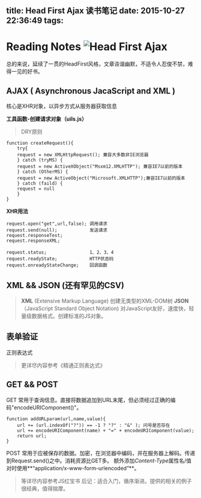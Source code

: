 title: Head First Ajax 读书笔记
date: 2015-10-27 22:36:49
tags:
---
Reading Notes
![Head First Ajax](http://img3.douban.com/lpic/s4245583.jpg)
===
总的来说，延续了一贯的HeadFirst风格，文章诙谐幽默，不适令人忍俊不禁，难得一见的好书。

## AJAX ( Asynchronous JacaScript and XML )
核心是XHR对象，以异步方式从服务器获取信息
<!-- more -->
**工具函数-创建请求对象（uils.js）** 
>DRY原则
```
function createRequest(){
	try{
	request = new XMLHttpRequest(); 兼容大多数非IE浏览器
    } catch (tryMS) {
    request = new ActiveXObject("Msxm12.XMLHTTP"); 兼容IE7以前的版本
    } catch (OtherMS) {
    request = new ActiveObject("Microsoft.XMLHTTP");兼容IE7以前的版本
    } catch (faild) {
    request = null
    }
}
```
**XHR用法**
```
request.open("get",url,false); 调用请求
request.send(null);            发送请求
request.responseTest;
request.responseXML;

request.status;                1、2、3、4
request.readyState;            HTTP状态码
request.onreadyStateChange;    回调函数
```

## XML && JSON  (还有罕见的CSV)

>**XML** (Extensive Markup Language)
创建无类型的XML-DOM树
>**JSON**（JavaScript Standard Object Notation)
对JavaScript友好，速度快，轻量级数据格式。创建标准的JS对象。

## 表单验证

正则表达式
>更详尽内容参考《精通正则表达式》

## GET && POST
GET  常用于查询信息。直接将数据追加到URL末尾，但必须经过正确的编码"encodeURIComponent()"。
```
function addURLparam(url,name,value){
    url += (url.indexOf("?")) == -1 ? "?" : "&" ); 问号是否存在
    url += encodeURIComponent(name) + "=" + encodeURIComponent(value);
    return url;
}
```
POST 常用于应被保存的数据。加密，在浏览器中编码，并在服务器上解码。传递到Request.send()之中。消耗资源比GET多。
额外添加*Content-Type*属性名/值对时使用**“application/x-www-form-urlencoded”**。


>等详尽内容参考JS红宝书
> 后记：适合入门，循序渐进。提供的相关的例子很经典，值得揣摩。